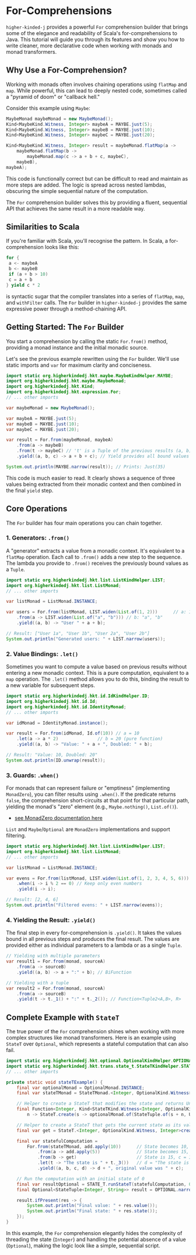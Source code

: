 # For-Comprehensions

`higher-kinded-j` provides a powerful `For` comprehension builder that brings some of the elegance and readability of Scala's for-comprehensions to Java. This tutorial will guide you through its features and show you how to write cleaner, more declarative code when working with monads and monad transformers.

## Why Use a For-Comprehension?

Working with monads often involves chaining operations using `flatMap` and `map`. While powerful, this can lead to deeply nested code, sometimes called a "pyramid of doom" or "callback hell."

Consider this example using `Maybe`:

```java
MaybeMonad maybeMonad = new MaybeMonad();
Kind<MaybeKind.Witness, Integer> maybeA = MAYBE.just(5);
Kind<MaybeKind.Witness, Integer> maybeB = MAYBE.just(10);
Kind<MaybeKind.Witness, Integer> maybeC = MAYBE.just(20);

Kind<MaybeKind.Witness, Integer> result = maybeMonad.flatMap(a ->
    maybeMonad.flatMap(b ->
        maybeMonad.map(c -> a + b + c, maybeC),
    maybeB),
maybeA);
```

This code is functionally correct but can be difficult to read and maintain as more steps are added. The logic is spread across nested lambdas, obscuring the simple sequential nature of the computation.

The `For` comprehension builder solves this by providing a fluent, sequential API that achieves the same result in a more readable way.

## Similarities to Scala

If you're familiar with Scala, you'll recognise the pattern. In Scala, a for-comprehension looks like this:

```scala
for {
 a <- maybeA
 b <- maybeB
 if (a + b > 10)
 c = a + b
} yield c * 2
```

is syntactic sugar that the compiler translates into a series of `flatMap`, `map`, and `withFilter` calls. The `For` builder in `higher-kinded-j` provides the same expressive power through a method-chaining API.

## Getting Started: The `For` Builder

You start a comprehension by calling the static `For.from()` method, providing a monad instance and the initial monadic source.

Let's see the previous example rewritten using the `For` builder. We'll use static imports and `var` for maximum clarity and conciseness.

```java
import static org.higherkindedj.hkt.maybe.MaybeKindHelper.MAYBE;
import org.higherkindedj.hkt.maybe.MaybeMonad;
import org.higherkindedj.hkt.Kind;
import org.higherkindedj.hkt.expression.For;
// ... other imports

var maybeMonad = new MaybeMonad();

var maybeA = MAYBE.just(5);
var maybeB = MAYBE.just(10);
var maybeC = MAYBE.just(20);

var result = For.from(maybeMonad, maybeA)
    .from(a -> maybeB)
    .from(t -> maybeC) // 't' is a Tuple of the previous results (a, b)
    .yield((a, b, c) -> a + b + c); // Yield provides all bound values

System.out.println(MAYBE.narrow(result)); // Prints: Just(35)
```

This code is much easier to read. It clearly shows a sequence of three values being extracted from their monadic context and then combined in the final `yield` step.

## Core Operations

The `For` builder has four main operations you can chain together.

### 1. Generators: `.from()`

A "generator" extracts a value from a monadic context. It's equivalent to a `flatMap` operation. Each call to `.from()` adds a new step to the sequence. The lambda you provide to `.from()` receives the previously bound values as a `Tuple`.

```java
import static org.higherkindedj.hkt.list.ListKindHelper.LIST;
import org.higherkindedj.hkt.list.ListMonad;
// ... other imports

var listMonad = ListMonad.INSTANCE;

var users = For.from(listMonad, LIST.widen(List.of(1, 2)))      // a: 1, 2
    .from(a -> LIST.widen(List.of("a", "b"))) // b: "a", "b"
    .yield((a, b) -> "User " + a + b);

// Result: ["User 1a", "User 1b", "User 2a", "User 2b"]
System.out.println("Generated users: " + LIST.narrow(users));

```

### 2. Value Bindings: `.let()`

Sometimes you want to compute a value based on previous results without entering a new monadic context. This is a pure computation, equivalent to a `map` operation. The `.let()` method allows you to do this, binding the result to a new variable for subsequent steps.

```java
import static org.higherkindedj.hkt.id.IdKindHelper.ID;
import org.higherkindedj.hkt.id.Id;
import org.higherkindedj.hkt.id.IdentityMonad;
// ... other imports

var idMonad = IdentityMonad.instance();

var result = For.from(idMonad, Id.of(10)) // a = 10
    .let(a -> a * 2)               // b = 20 (pure function)
    .yield((a, b) -> "Value: " + a + ", Doubled: " + b);

// Result: "Value: 10, Doubled: 20"
System.out.println(ID.unwrap(result));
```

### 3. Guards: `.when()`

For monads that can represent failure or "emptiness" (implementing `MonadZero`), you can filter results using `.when()`. If the predicate returns `false`, the comprehension short-circuits at that point for that particular path, yielding the monad's "zero" element (e.g., `Maybe.nothing()`, `List.of()`).
- [see MonadZero documentation here](../monad_zero.md)

`List` and `Maybe`/`Optional` are `MonadZero` implementations and support filtering.

```java
import static org.higherkindedj.hkt.list.ListKindHelper.LIST;
import org.higherkindedj.hkt.list.ListMonad;
// ... other imports

var listMonad = ListMonad.INSTANCE;

var evens = For.from(listMonad, LIST.widen(List.of(1, 2, 3, 4, 5, 6)))
    .when(i -> i % 2 == 0) // Keep only even numbers
    .yield(i -> i);

// Result: [2, 4, 6]
System.out.println("Filtered evens: " + LIST.narrow(evens));
```

### 4. Yielding the Result: `.yield()`

The final step in every for-comprehension is `.yield()`. It takes the values bound in all previous steps and produces the final result. The values are provided either as individual parameters to a lambda or as a single `Tuple`.

```java
// Yielding with multiple parameters
var result1 = For.from(monad, sourceA)
    .from(a -> sourceB)
    .yield((a, b) -> a + ":" + b); // BiFunction

// Yielding with a tuple
var result2 = For.from(monad, sourceA)
    .from(a -> sourceB)
    .yield(t -> t._1() + ":" + t._2()); // Function<Tuple2<A,B>, R>
```

## Complete Example with `StateT`

The true power of the `For` comprehension shines when working with more complex structures like monad transformers. Here is an example using `StateT` over `Optional`, which represents a stateful computation that can also fail.

```java
import static org.higherkindedj.hkt.optional.OptionalKindHelper.OPTIONAL;
import static org.higherkindedj.hkt.trans.state_t.StateTKindHelper.STATE_T;
// ... other imports

private static void stateTExample() {
    final var optionalMonad = OptionalMonad.INSTANCE;
    final var stateTMonad = StateTMonad.<Integer, OptionalKind.Witness>instance(optionalMonad);

    // Helper to create a StateT that modifies the state and returns Unit
    final Function<Integer, Kind<StateTKind.Witness<Integer, OptionalKind.Witness>, Unit>> add =
        n -> StateT.create(s -> optionalMonad.of(StateTuple.of(s + n, Unit.INSTANCE)), optionalMonad);

    // Helper to create a StateT that gets the current state as its value
    final var get = StateT.<Integer, OptionalKind.Witness, Integer>create(s -> optionalMonad.of(StateTuple.of(s, s)), optionalMonad);

    final var statefulComputation =
        For.from(stateTMonad, add.apply(10))      // State becomes 10, a = Unit
            .from(a -> add.apply(5))              // State becomes 15, b = Unit
            .from(b -> get)                       // State is 15, c = 15
            .let(t -> "The state is " + t._3())   // d = "The state is 15"
            .yield((a, b, c, d) -> d + ", original value was " + c);

    // Run the computation with an initial state of 0
    final var resultOptional = STATE_T.runStateT(statefulComputation, 0);
    final Optional<StateTuple<Integer, String>> result = OPTIONAL.narrow(resultOptional);

    result.ifPresent(res -> {
        System.out.println("Final value: " + res.value());
        System.out.println("Final state: " + res.state());
    });
}
```

In this example, the `For` comprehension elegantly hides the complexity of threading the state (`Integer`) and handling the potential absence of a value (`Optional`), making the logic look like a simple, sequential script.
